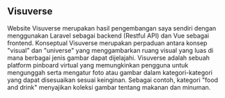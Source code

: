 ## Visuverse

Website Visuverse merupakan hasil pengembangan saya sendiri dengan menggunakan Laravel sebagai backend (Restful API) dan Vue sebagai frontend. Konseptual Visuverse merupakan perpaduan antara konsep "visual" dan "universe" yang menggambarkan ruang visual yang luas di mana berbagai jenis gambar dapat dijelajahi. Visuverse adalah sebuah platform pinboard virtual yang memungkinkan pengguna untuk mengunggah serta mengatur foto atau gambar dalam kategori-kategori yang dapat disesuaikan sesuai keinginan. Sebagai contoh, kategori "food and drink" menyajikan koleksi gambar tentang makanan dan minuman.